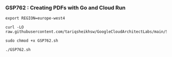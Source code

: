 ### GSP762 : Creating PDFs with Go and Cloud Run 

```
export REGION=europe-west4
```

```
curl -LO raw.githubusercontent.com/tariqsheikhsw/GoogleCloudArchitectLabs/main/Solutions/GSP762.sh

sudo chmod +x GSP762.sh

./GSP762.sh
```
